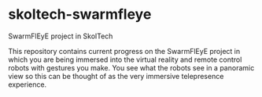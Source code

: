 # skoltech-swarmfleye
SwarmFlEyE project in SkolTech

This repository contains current progress on the SwarmFlEyE project in which you are being immersed into the virtual reality and remote control robots with gestures you make. You see what the robots see in a panoramic view so this can be thought of as the very immersive telepresence experience.
